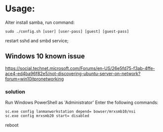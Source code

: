 # Usage:
Alter install samba, run command:
```
sudo ./config.sh [user] [user-pass] [guest] [guest-pass]
```
restart sshd and smbd service;

## Windows 10 known issue
https://social.technet.microsoft.com/Forums/en-US/26e5fd75-f3ab-4ffe-ace4-ed4ba96f82e5/not-discovering-ubuntu-server-on-network?forum=win10itpronetworking
### solution
Run Windows PowerShell as 'Administrator'
Enter the following commands:
```
sc.exe config lanmanworkstation depend= bowser/mrxsmb10/nsi 
sc.exe config mrxsmb20 start= disabled
```
reboot
